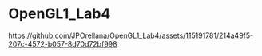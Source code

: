 # OpenGL1_Lab4


https://github.com/JPOrellana/OpenGL1_Lab4/assets/115191781/214a49f5-207c-4572-b057-8d70d72bf998

